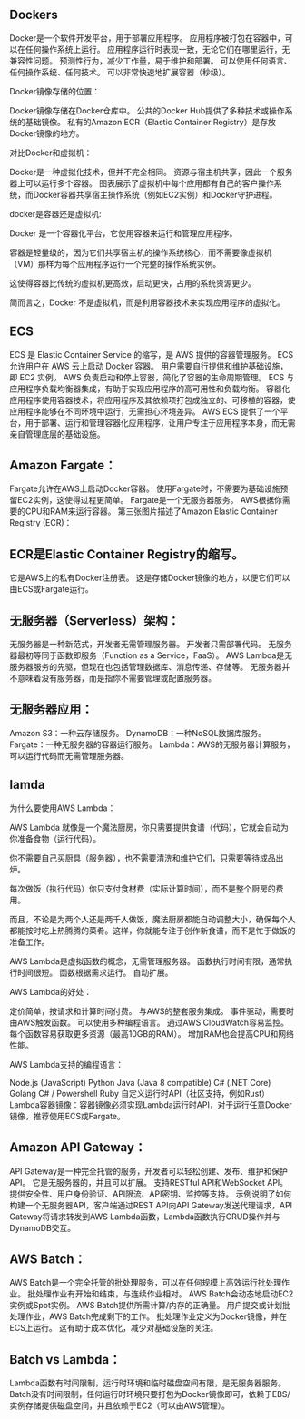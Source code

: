 ## Dockers

Docker是一个软件开发平台，用于部署应用程序。
应用程序被打包在容器中，可以在任何操作系统上运行。
应用程序运行时表现一致，无论它们在哪里运行，无兼容性问题。
预测性行为，减少工作量，易于维护和部署。
可以使用任何语言、任何操作系统、任何技术。
可以非常快速地扩展容器（秒级）。

Docker镜像存储的位置：

Docker镜像存储在Docker仓库中。
公共的Docker Hub提供了多种技术或操作系统的基础镜像。
私有的Amazon ECR（Elastic Container Registry）是存放Docker镜像的地方。

对比Docker和虚拟机：

Docker是一种虚拟化技术，但并不完全相同。
资源与宿主机共享，因此一个服务器上可以运行多个容器。
图表展示了虚拟机中每个应用都有自己的客户操作系统，而Docker容器共享宿主操作系统（例如EC2实例）和Docker守护进程。

docker是容器还是虚拟机:

Docker 是一个容器化平台，它使用容器来运行和管理应用程序。

容器是轻量级的，因为它们共享宿主机的操作系统核心，而不需要像虚拟机（VM）那样为每个应用程序运行一个完整的操作系统实例。

这使得容器比传统的虚拟机更高效，启动更快，占用的系统资源更少。

简而言之，Docker 不是虚拟机，而是利用容器技术来实现应用程序的虚拟化。

## ECS

ECS 是 Elastic Container Service 的缩写，是 AWS 提供的容器管理服务。
ECS 允许用户在 AWS 云上启动 Docker 容器。
用户需要自行提供和维护基础设施，即 EC2 实例。
AWS 负责启动和停止容器，简化了容器的生命周期管理。
ECS 与应用程序负载均衡器集成，有助于实现应用程序的高可用性和负载均衡。
容器化应用程序使用容器技术，将应用程序及其依赖项打包成独立的、可移植的容器，使应用程序能够在不同环境中运行，无需担心环境差异。
AWS ECS 提供了一个平台，用于部署、运行和管理容器化应用程序，让用户专注于应用程序本身，而无需亲自管理底层的基础设施。

## Amazon Fargate：

Fargate允许在AWS上启动Docker容器。
使用Fargate时，不需要为基础设施预留EC2实例，这使得过程更简单。
Fargate是一个无服务器服务。
AWS根据你需要的CPU和RAM来运行容器。
第三张图片描述了Amazon Elastic Container Registry (ECR)：

## ECR是Elastic Container Registry的缩写。
它是AWS上的私有Docker注册表。
这是存储Docker镜像的地方，以便它们可以由ECS或Fargate运行。

## 无服务器（Serverless）架构：

无服务器是一种新范式，开发者无需管理服务器。
开发者只需部署代码。
无服务器最初等同于函数即服务（Function as a Service，FaaS）。
AWS Lambda是无服务器服务的先驱，但现在也包括管理数据库、消息传递、存储等。
无服务器并不意味着没有服务器，而是指你不需要管理或配置服务器。

## 无服务器应用：

Amazon S3：一种云存储服务。
DynamoDB：一种NoSQL数据库服务。
Fargate：一种无服务器的容器运行服务。
Lambda：AWS的无服务器计算服务，可以运行代码而无需管理服务器。

## lamda
为什么要使用AWS Lambda：


AWS Lambda 就像是一个魔法厨房，你只需要提供食谱（代码），它就会自动为你准备食物（运行代码）。

你不需要自己买厨具（服务器），也不需要清洗和维护它们，只需要等待成品出炉。

每次做饭（执行代码）你只支付食材费（实际计算时间），而不是整个厨房的费用。

而且，不论是为两个人还是两千人做饭，魔法厨房都能自动调整大小，确保每个人都能按时吃上热腾腾的菜肴。这样，你就能专注于创作新食谱，而不是忙于做饭的准备工作。

AWS Lambda是虚拟函数的概念，无需管理服务器。
函数执行时间有限，通常执行时间很短。
函数根据需求运行。
自动扩展。

AWS Lambda的好处：

定价简单，按请求和计算时间付费。
与AWS的整套服务集成。
事件驱动，需要时由AWS触发函数。
可以使用多种编程语言。
通过AWS CloudWatch容易监控。
每个函数容易获取更多资源（最高10GB的RAM）。
增加RAM也会提高CPU和网络性能。

AWS Lambda支持的编程语言：

Node.js (JavaScript)
Python
Java (Java 8 compatible)
C# (.NET Core)
Golang
C# / Powershell
Ruby
自定义运行时API（社区支持，例如Rust）
Lambda容器镜像：容器镜像必须实现Lambda运行时API，对于运行任意Docker镜像，推荐使用ECS或Fargate。

## Amazon API Gateway：

API Gateway是一种完全托管的服务，开发者可以轻松创建、发布、维护和保护API。
它是无服务器的，并且可以扩展。
支持RESTful API和WebSocket API。
提供安全性、用户身份验证、API限流、API密钥、监控等支持。
示例说明了如何构建一个无服务器API，客户端通过REST API向API Gateway发送代理请求，API Gateway将请求转发到AWS Lambda函数，Lambda函数执行CRUD操作并与DynamoDB交互。


## AWS Batch：

AWS Batch是一个完全托管的批处理服务，可以在任何规模上高效运行批处理作业。
批处理作业有开始和结束，与连续作业相对。
AWS Batch会动态地启动EC2实例或Spot实例。
AWS Batch提供所需计算/内存的正确量。
用户提交或计划批处理作业，AWS Batch完成剩下的工作。
批处理作业定义为Docker镜像，并在ECS上运行。
这有助于成本优化，减少对基础设施的关注。

## Batch vs Lambda：

Lambda函数有时间限制，运行时环境和临时磁盘空间有限，是无服务器服务。
Batch没有时间限制，任何运行时环境只要打包为Docker镜像即可，依赖于EBS/实例存储提供磁盘空间，并且依赖于EC2（可以由AWS管理）。

